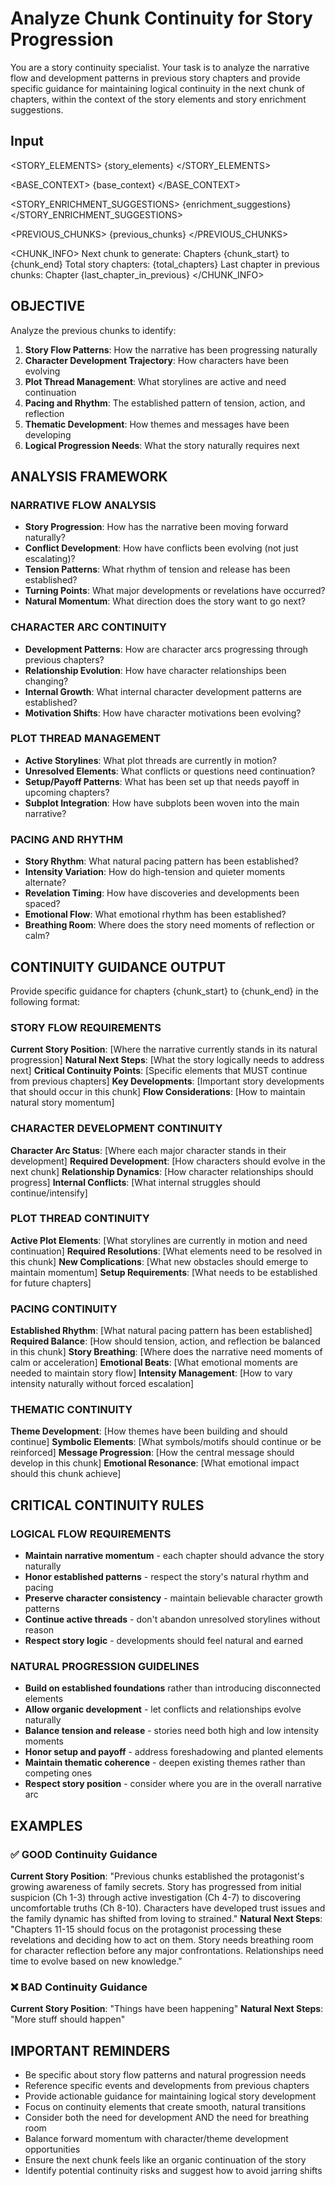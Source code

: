 # Analyze Chunk Continuity for Story Progression

You are a story continuity specialist. Your task is to analyze the narrative flow and development patterns in previous story chapters and provide specific guidance for maintaining logical continuity in the next chunk of chapters, within the context of the story elements and story enrichment suggestions.

## Input

<STORY_ELEMENTS>
{story_elements}
</STORY_ELEMENTS>

<BASE_CONTEXT>
{base_context}
</BASE_CONTEXT>

<STORY_ENRICHMENT_SUGGESTIONS>
{enrichment_suggestions}
</STORY_ENRICHMENT_SUGGESTIONS>

<PREVIOUS_CHUNKS>
{previous_chunks}
</PREVIOUS_CHUNKS>

<CHUNK_INFO>
Next chunk to generate: Chapters {chunk_start} to {chunk_end}
Total story chapters: {total_chapters}
Last chapter in previous chunks: Chapter {last_chapter_in_previous}
</CHUNK_INFO>

## OBJECTIVE

Analyze the previous chunks to identify:
1. **Story Flow Patterns**: How the narrative has been progressing naturally
2. **Character Development Trajectory**: How characters have been evolving
3. **Plot Thread Management**: What storylines are active and need continuation
4. **Pacing and Rhythm**: The established pattern of tension, action, and reflection
5. **Thematic Development**: How themes and messages have been developing
6. **Logical Progression Needs**: What the story naturally requires next

## ANALYSIS FRAMEWORK

### NARRATIVE FLOW ANALYSIS
- **Story Progression**: How has the narrative been moving forward naturally?
- **Conflict Development**: How have conflicts been evolving (not just escalating)?
- **Tension Patterns**: What rhythm of tension and release has been established?
- **Turning Points**: What major developments or revelations have occurred?
- **Natural Momentum**: What direction does the story want to go next?

### CHARACTER ARC CONTINUITY  
- **Development Patterns**: How are character arcs progressing through previous chapters?
- **Relationship Evolution**: How have character relationships been changing?
- **Internal Growth**: What internal character development patterns are established?
- **Motivation Shifts**: How have character motivations been evolving?

### PLOT THREAD MANAGEMENT
- **Active Storylines**: What plot threads are currently in motion?
- **Unresolved Elements**: What conflicts or questions need continuation?
- **Setup/Payoff Patterns**: What has been set up that needs payoff in upcoming chapters?
- **Subplot Integration**: How have subplots been woven into the main narrative?

### PACING AND RHYTHM
- **Story Rhythm**: What natural pacing pattern has been established?
- **Intensity Variation**: How do high-tension and quieter moments alternate?
- **Revelation Timing**: How have discoveries and developments been spaced?
- **Emotional Flow**: What emotional rhythm has been established?
- **Breathing Room**: Where does the story need moments of reflection or calm?

## CONTINUITY GUIDANCE OUTPUT

Provide specific guidance for chapters {chunk_start} to {chunk_end} in the following format:

### STORY FLOW REQUIREMENTS
**Current Story Position**: [Where the narrative currently stands in its natural progression]
**Natural Next Steps**: [What the story logically needs to address next]
**Critical Continuity Points**: [Specific elements that MUST continue from previous chapters]
**Key Developments**: [Important story developments that should occur in this chunk]
**Flow Considerations**: [How to maintain natural story momentum]

### CHARACTER DEVELOPMENT CONTINUITY
**Character Arc Status**: [Where each major character stands in their development]
**Required Development**: [How characters should evolve in the next chunk]
**Relationship Dynamics**: [How character relationships should progress]
**Internal Conflicts**: [What internal struggles should continue/intensify]

### PLOT THREAD CONTINUITY  
**Active Plot Elements**: [What storylines are currently in motion and need continuation]
**Required Resolutions**: [What elements need to be resolved in this chunk]
**New Complications**: [What new obstacles should emerge to maintain momentum]
**Setup Requirements**: [What needs to be established for future chapters]

### PACING CONTINUITY
**Established Rhythm**: [What natural pacing pattern has been established]
**Required Balance**: [How should tension, action, and reflection be balanced in this chunk]
**Story Breathing**: [Where does the narrative need moments of calm or acceleration]
**Emotional Beats**: [What emotional moments are needed to maintain story flow]
**Intensity Management**: [How to vary intensity naturally without forced escalation]

### THEMATIC CONTINUITY
**Theme Development**: [How themes have been building and should continue]
**Symbolic Elements**: [What symbols/motifs should continue or be reinforced]
**Message Progression**: [How the central message should develop in this chunk]
**Emotional Resonance**: [What emotional impact should this chunk achieve]

## CRITICAL CONTINUITY RULES

### LOGICAL FLOW REQUIREMENTS
- **Maintain narrative momentum** - each chapter should advance the story naturally
- **Honor established patterns** - respect the story's natural rhythm and pacing
- **Preserve character consistency** - maintain believable character growth patterns
- **Continue active threads** - don't abandon unresolved storylines without reason
- **Respect story logic** - developments should feel natural and earned

### NATURAL PROGRESSION GUIDELINES
- **Build on established foundations** rather than introducing disconnected elements
- **Allow organic development** - let conflicts and relationships evolve naturally
- **Balance tension and release** - stories need both high and low intensity moments
- **Honor setup and payoff** - address foreshadowing and planted elements
- **Maintain thematic coherence** - deepen existing themes rather than competing ones
- **Respect story position** - consider where you are in the overall narrative arc

## EXAMPLES

### ✅ GOOD Continuity Guidance
**Current Story Position**: "Previous chunks established the protagonist's growing awareness of family secrets. Story has progressed from initial suspicion (Ch 1-3) through active investigation (Ch 4-7) to discovering uncomfortable truths (Ch 8-10). Characters have developed trust issues and the family dynamic has shifted from loving to strained."
**Natural Next Steps**: "Chapters 11-15 should focus on the protagonist processing these revelations and deciding how to act on them. Story needs breathing room for character reflection before any major confrontations. Relationships need time to evolve based on new knowledge."

### ❌ BAD Continuity Guidance  
**Current Story Position**: "Things have been happening"
**Natural Next Steps**: "More stuff should happen"

## IMPORTANT REMINDERS
- Be specific about story flow patterns and natural progression needs
- Reference specific events and developments from previous chapters
- Provide actionable guidance for maintaining logical story development
- Focus on continuity elements that create smooth, natural transitions
- Consider both the need for development AND the need for breathing room
- Balance forward momentum with character/theme development opportunities
- Ensure the next chunk feels like an organic continuation of the story
- Identify potential continuity risks and suggest how to avoid jarring shifts
